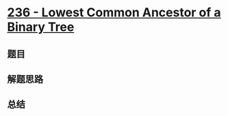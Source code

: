 # [236 - Lowest Common Ancestor of a Binary Tree](https://leetcode.com/problems/lowest-common-ancestor-of-a-binary-tree/)

## 题目


## 解题思路


## 总结


